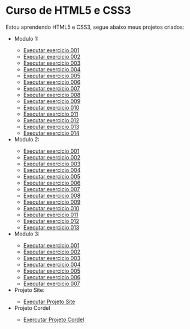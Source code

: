<h1>Curso de HTML5 e CSS3 </h1>

<p>Estou aprendendo HTML5 e CSS3, segue abaixo meus projetos criados: </p>


<ul>
 <li> Modulo 1:</li>
    <ul>
        <li><a href="Modulo 1/exercicio001/index.html" target="_blank">Executar exercicio 001</a></li>
        <li><a href="Modulo 1/exercicio002/index.html" target="_blank">Executar exercicio 002</a></li>
        <li><a href="Modulo 1/exercicio003/index.html" target="_blank">Executar exercicio 003</a></li>
        <li><a href="Modulo 1/exercicio004/index.html" target="_blank">Executar exercicio 004</a></li>
        <li><a href="Modulo 1/exercicio005/index.html" target="_blank">Executar exercicio 005</a></li>
        <li><a href="Modulo 1/exercicio006/index.html" target="_blank">Executar exercicio 006</a></li>
        <li><a href="Modulo 1/exercicio007/index.html" target="_blank">Executar exercicio 007</a></li>
        <li><a href="Modulo 1/exercicio008/index.html" target="_blank">Executar exercicio 008</a></li>
        <li><a href="Modulo 1/exercicio009/index.html" target="_blank">Executar exercicio 009</a></li>
        <li><a href="Modulo 1/exercicio010/index.html" target="_blank">Executar exercicio 010</a></li>
        <li><a href="Modulo 1/exercicio011/index.html" target="_blank">Executar exercicio 011</a></li>
        <li><a href="Modulo 1/exercicio012/index.html" target="_blank">Executar exercicio 012</a></li>
        <li><a href="Modulo 1/exercicio013/index.html" target="_blank">Executar exercicio 013</a></li>
        <li><a href="Modulo 1/exercicio014/index.html" target="_blank">Executar exercicio 014</a></li>
    </ul>
 <li> Modulo 2: </li>
    <ul>
        <li><a href="Modulo 2/exercicio001/cor001.html" target="_blank">Executar exercicio 001</a></li>
        <li><a href="Modulo 2/exercicio002/cor001.html" target="_blank">Executar exercicio 002</a></li>
        <li><a href="Modulo 2/exercicio003/index.html" target="_blank">Executar exercicio 003</a></li>
        <li><a href="Modulo 2/exercicio004/fontes.html" target="_blank">Executar exercicio 004</a></li>
        <li><a href="Modulo 2/exercicio005/fontes.html" target="_blank">Executar exercicio 005</a></li>
        <li><a href="Modulo 2/exercicio006/fontes.html" target="_blank">Executar exercicio 006</a></li>
        <li><a href="Modulo 2/exercicio007/index.html" target="_blank">Executar exercicio 007</a></li>
        <li><a href="Modulo 2/exercicio008/index.html" target="_blank">Executar exercicio 008</a></li>
        <li><a href="Modulo 2/exercicio009/index.html" target="_blank">Executar exercicio 009</a></li>
        <li><a href="Modulo 2/exercicio010/index.html" target="_blank">Executar exercicio 010</a></li>
        <li><a href="Modulo 2/exercicio011/index.html" target="_blank">Executar exercicio 011</a></li>
        <li><a href="Modulo 2/exercicio012/index.html" target="_blank">Executar exercicio 012</a></li>
        <li><a href="Modulo 2/exercicio013/index.html" target="_blank">Executar exercicio 013</a></li>
    </ul>
 <li> Modulo 3: </li>
    <ul>
        <li><a href="Modulo 3/exercicio001/fundo001.html" target="_blank">Executar exercicio 001</a></li>
        <li><a href="Modulo 3/exercicio001/fundo002.html" target="_blank">Executar exercicio 002</a></li>
        <li><a href="Modulo 3/exercicio001/fundo003.html" target="_blank">Executar exercicio 003</a></li>
        <li><a href="Modulo 3/exercicio001/fundo004.html" target="_blank">Executar exercicio 004</a></li>
        <li><a href="Modulo 3/exercicio001/fundo005.html" target="_blank">Executar exercicio 005</a></li>
        <li><a href="Modulo 3/exercicio001/fundo006.html" target="_blank">Executar exercicio 006</a></li>
        <li><a href="Modulo 3/exercicio001/fundo007.html" target="_blank">Executar exercicio 007</a></li>
    </ul>
 <li> Projeto Site:</li>
    <ul>
        <li><a href="Projeto_Site/index.html" target="_blank">Executar Projeto Site</a></li>
    </ul>
 <li> Projeto Cordel</li>
    <ul>
        <li><a href="Projeto_Cordel/index.html" target="_blank">Exercutar Projeto Cordel</a></li>
    </ul>
</ul>
